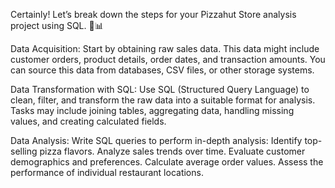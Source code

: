 
Certainly! Let’s break down the steps for your Pizzahut Store analysis project using SQL. 🍕📊

Data Acquisition:
Start by obtaining raw sales data. This data might include customer orders, product details, order dates, and transaction amounts. You can source this data from databases, CSV files, or other storage systems.


Data Transformation with SQL:
Use SQL (Structured Query Language) to clean, filter, and transform the raw data into a suitable format for analysis.
Tasks may include joining tables, aggregating data, handling missing values, and creating calculated fields.

Data Analysis:
Write SQL queries to perform in-depth analysis:
Identify top-selling pizza flavors.
Analyze sales trends over time.
Evaluate customer demographics and preferences.
Calculate average order values.
Assess the performance of individual restaurant locations.

